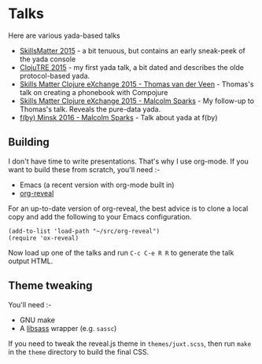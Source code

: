 # Talks

Here are various yada-based talks

* [SkillsMatter 2015](skillsmatter-reagent.html) - a bit tenuous, but contains an early sneak-peek of the yada console
* [ClojuTRE 2015](clojutre-2015.html) - my first yada talk, a bit dated and describes the olde protocol-based yada.
* [Skills Matter Clojure eXchange 2015 - Thomas van der Veen](clojurex-2015-thomas.html) - Thomas's talk on creating a phonebook with Compojure
* [Skills Matter Clojure eXchange 2015 - Malcolm Sparks](clojurex-2015-malcolm.html) - My follow-up to Thomas's talk. Reveals the pure-data yada.
* [f(by) Minsk 2016 - Malcolm Sparks](fby-2016.html) - Talk about yada at f(by)

## Building

I don't have time to write presentations. That's why I use
org-mode. If you want to build these from scratch, you'll need :-

* Emacs (a recent version with org-mode built in)
* [org-reveal](https://github.com/yjwen/org-reveal)

For an up-to-date version of org-reveal, the best advice is to clone a
local copy and add the following to your Emacs configuration.

```elisp
(add-to-list 'load-path "~/src/org-reveal")
(require 'ox-reveal)
```

Now load up one of the talks and run `C-c C-e R R` to generate the talk output HTML.

## Theme tweaking

You'll need :-

* GNU make
* A [libsass](http://sass-lang.com/libsass) wrapper (e.g. `sassc`)

If you need to tweak the reveal.js theme in `themes/juxt.scss`, then run
`make` in the `theme` directory to build the final CSS.
